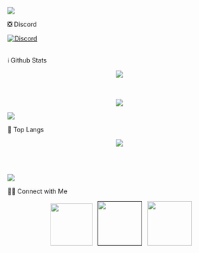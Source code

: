 <a href="https://www.youtube.com/watch?v=dQw4w9WgXcQ"><img src="https://user-images.githubusercontent.com/73097560/115834477-dbab4500-a447-11eb-908a-139a6edaec5c.gif"></a>

❎ Discord

<!-- ![Discord](https://discord.c99.nl/widget/theme-3/725945760629129277.png) -->
<a align="center" href="https://discord.com/users/882173065163849739">
<img align="center" src="https://discord.c99.nl/widget/theme-3/882173065163849739.png" alt="Discord"/>
</a>
<br><br>

ℹ️ Github Stats

<div align="center"><img src="https://github-profile-trophy.vercel.app/?username=DiozVN&theme=dracula&count_private=true"></div>
<br><br>
<p align="center">
<img align="center" src="https://github-readme-stats.vercel.app/api?username=DiozVN&show_icons=true&hide_border=true&theme=tokyonight">
</p>
<a href="https://www.youtube.com/watch?v=dQw4w9WgXcQ"><img src="https://user-images.githubusercontent.com/73097560/115834477-dbab4500-a447-11eb-908a-139a6edaec5c.gif"></a>

📖 Top Langs
<p align="center">
<img align="center" src="https://github-readme-stats.vercel.app/api/top-langs/?username=DiozVN&theme=tokyonight&hide=batchfile">
</p> <br><br>

<a href="https://www.youtube.com/watch?v=dQw4w9WgXcQ"><img src="https://user-images.githubusercontent.com/73097560/115834477-dbab4500-a447-11eb-908a-139a6edaec5c.gif"></a>

 
🤝🏻 Connect with Me
<p align="center">
&nbsp; <a href="https://www.youtube.com/channel/UCYwiSvAyyEDwlWUp_LElydA" target="_blank" rel="noopener noreferrer"><img src="https://img.icons8.com/doodle/48/000000/youtube-play--v2.png" width="95" /></a>
&nbsp; <a href="" target="_blank" rel="noopener noreferrer"><img src="https://img.icons8.com/doodle/48/000000/discord-logo.png" width="100" /></a> 
&nbsp; <a href="https://github.com/DiozVN" target="_blank" rel="noopener noreferrer"><img src="https://img.icons8.com/plasticine/100/000000/github.png" width="100" /></a>
